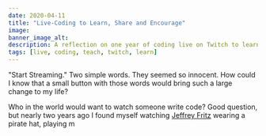 ```yaml
---
date: 2020-04-11
title: "Live-Coding to Learn, Share and Encourage"
image: 
banner_image_alt: 
description: A reflection on one year of coding live on Twitch to learn new technologies, share what I know, and encourage others to grow personally & professionally.
tags: [live, coding, teach, twitch, learn]
---
```


"Start Streaming." Two simple words. They seemed so innocent. How could I know that a small button with those words would bring such a large change to my life?

Who in the world would want to watch someone write code? Good question, but nearly two years ago I found myself watching [Jeffrey Fritz](https://jeffreyfritz.com/) wearing a pirate hat, playing m


<!--more-->
